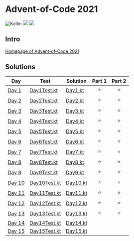 # Advent-of-Code 2021

![Kotlin](https://img.shields.io/badge/Kotlin-grey?logo=Kotlin)
![](https://img.shields.io/badge/⭐%20stars-26-green)
![](https://img.shields.io/badge/📅%20days-14-blue)

## Intro

[Homepage of Advent-of-Code 2021](https://adventofcode.com/2021)

## Solutions

| Day                                            | Test                                                                                                                                 | Solution                                                                                                                     | Part 1 | Part 2 |
|------------------------------------------------|--------------------------------------------------------------------------------------------------------------------------------------|------------------------------------------------------------------------------------------------------------------------------|:------:|:------:|
| [Day 1](https://adventofcode.com/2021/day/1)   | [Day1Test.kt](https://github.com/EmRe-One/advent-of-code-2021/blob/master/src/test/kotlin/de/emreak/adventofcode/days/Day1Test.kt)   | [Day1.kt](https://github.com/EmRe-One/advent-of-code-2021/blob/master/src/main/kotlin/de/emreak/adventofcode/days/Day1.kt)   |   ⭐    |   ⭐    |
| [Day 2](https://adventofcode.com/2021/day/2)   | [Day2Test.kt](https://github.com/EmRe-One/advent-of-code-2021/blob/master/src/test/kotlin/de/emreak/adventofcode/days/Day2Test.kt)   | [Day2.kt](https://github.com/EmRe-One/advent-of-code-2021/blob/master/src/main/kotlin/de/emreak/adventofcode/days/Day2.kt)   |   ⭐    |   ⭐    |
| [Day 3](https://adventofcode.com/2021/day/3)   | [Day3Test.kt](https://github.com/EmRe-One/advent-of-code-2021/blob/master/src/test/kotlin/de/emreak/adventofcode/days/Day3Test.kt)   | [Day3.kt](https://github.com/EmRe-One/advent-of-code-2021/blob/master/src/main/kotlin/de/emreak/adventofcode/days/Day3.kt)   |   ⭐    |   ⭐    |
| [Day 4](https://adventofcode.com/2021/day/4)   | [Day4Test.kt](https://github.com/EmRe-One/advent-of-code-2021/blob/master/src/test/kotlin/de/emreak/adventofcode/days/Day4Test.kt)   | [Day4.kt](https://github.com/EmRe-One/advent-of-code-2021/blob/master/src/main/kotlin/de/emreak/adventofcode/days/Day4.kt)   |   ⭐    |   ⭐    |
| [Day 5](https://adventofcode.com/2021/day/5)   | [Day5Test.kt](https://github.com/EmRe-One/advent-of-code-2021/blob/master/src/test/kotlin/de/emreak/adventofcode/days/Day5Test.kt)   | [Day5.kt](https://github.com/EmRe-One/advent-of-code-2021/blob/master/src/main/kotlin/de/emreak/adventofcode/days/Day5.kt)   |   ⭐    |   ⭐    |
| [Day 6](https://adventofcode.com/2021/day/6)   | [Day6Test.kt](https://github.com/EmRe-One/advent-of-code-2021/blob/master/src/test/kotlin/de/emreak/adventofcode/days/Day6Test.kt)   | [Day6.kt](https://github.com/EmRe-One/advent-of-code-2021/blob/master/src/main/kotlin/de/emreak/adventofcode/days/Day6.kt)   |   ⭐    |   ⭐    |
| [Day 7](https://adventofcode.com/2021/day/7)   | [Day7Test.kt](https://github.com/EmRe-One/advent-of-code-2021/blob/master/src/test/kotlin/de/emreak/adventofcode/days/Day7Test.kt)   | [Day7.kt](https://github.com/EmRe-One/advent-of-code-2021/blob/master/src/main/kotlin/de/emreak/adventofcode/days/Day7.kt)   |   ⭐    |   ⭐    |
| [Day 8](https://adventofcode.com/2021/day/8)   | [Day8Test.kt](https://github.com/EmRe-One/advent-of-code-2021/blob/master/src/test/kotlin/de/emreak/adventofcode/days/Day8Test.kt)   | [Day8.kt](https://github.com/EmRe-One/advent-of-code-2021/blob/master/src/main/kotlin/de/emreak/adventofcode/days/Day8.kt)   |   ⭐    |   ⭐    |
| [Day 9](https://adventofcode.com/2021/day/9)   | [Day9Test.kt](https://github.com/EmRe-One/advent-of-code-2021/blob/master/src/test/kotlin/de/emreak/adventofcode/days/Day9Test.kt)   | [Day9.kt](https://github.com/EmRe-One/advent-of-code-2021/blob/master/src/main/kotlin/de/emreak/adventofcode/days/Day9.kt)   |   ⭐    |   ⭐    |
| [Day 10](https://adventofcode.com/2021/day/10) | [Day10Test.kt](https://github.com/EmRe-One/advent-of-code-2021/blob/master/src/test/kotlin/de/emreak/adventofcode/days/Day10Test.kt) | [Day10.kt](https://github.com/EmRe-One/advent-of-code-2021/blob/master/src/main/kotlin/de/emreak/adventofcode/days/Day10.kt) |   ⭐    |   ⭐    |
| [Day 11](https://adventofcode.com/2021/day/11) | [Day11Test.kt](https://github.com/EmRe-One/advent-of-code-2021/blob/master/src/test/kotlin/de/emreak/adventofcode/days/Day11Test.kt) | [Day11.kt](https://github.com/EmRe-One/advent-of-code-2021/blob/master/src/main/kotlin/de/emreak/adventofcode/days/Day11.kt) |   ⭐    |   ⭐    |
| [Day 12](https://adventofcode.com/2021/day/12) | [Day12Test.kt](https://github.com/EmRe-One/advent-of-code-2021/blob/master/src/test/kotlin/de/emreak/adventofcode/days/Day12Test.kt) | [Day12.kt](https://github.com/EmRe-One/advent-of-code-2021/blob/master/src/main/kotlin/de/emreak/adventofcode/days/Day12.kt) |   ⭐    |   ⭐    |
| [Day 13](https://adventofcode.com/2021/day/13) | [Day13Test.kt](https://github.com/EmRe-One/advent-of-code-2021/blob/master/src/test/kotlin/de/emreak/adventofcode/days/Day13Test.kt) | [Day13.kt](https://github.com/EmRe-One/advent-of-code-2021/blob/master/src/main/kotlin/de/emreak/adventofcode/days/Day13.kt) |   ⭐    |   ⭐    |
| [Day 14](https://adventofcode.com/2021/day/14) | [Day14Test.kt](https://github.com/EmRe-One/advent-of-code-2021/blob/master/src/test/kotlin/de/emreak/adventofcode/days/Day14Test.kt) | [Day14.kt](https://github.com/EmRe-One/advent-of-code-2021/blob/master/src/main/kotlin/de/emreak/adventofcode/days/Day14.kt) |        |        |
| [Day 15](https://adventofcode.com/2021/day/15) | [Day15Test.kt](https://github.com/EmRe-One/advent-of-code-2021/blob/master/src/test/kotlin/de/emreak/adventofcode/days/Day15Test.kt) | [Day15.kt](https://github.com/EmRe-One/advent-of-code-2021/blob/master/src/main/kotlin/de/emreak/adventofcode/days/Day15.kt) |       |       |
<!-- $1 -->